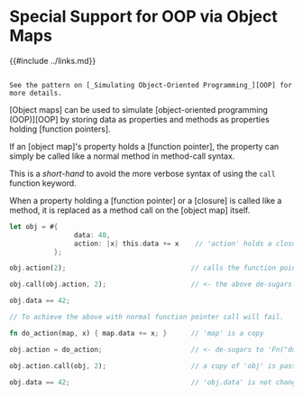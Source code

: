 Special Support for OOP via Object Maps
=======================================

{{#include ../links.md}}

```admonish info.side "See also"

See the pattern on [_Simulating Object-Oriented Programming_][OOP] for more details.
```

[Object maps] can be used to simulate [object-oriented programming (OOP)][OOP] by storing data
as properties and methods as properties holding [function pointers].

If an [object map]'s property holds a [function pointer], the property can simply be called like
a normal method in method-call syntax.

This is a _short-hand_ to avoid the more verbose syntax of using the `call` function keyword.

When a property holding a [function pointer] or a [closure] is called like a method, it is replaced
as a method call on the [object map] itself.

```rust
let obj = #{
                data: 40,
                action: |x| this.data += x    // 'action' holds a closure
           };

obj.action(2);                               // calls the function pointer with 'this' bound to 'obj'

obj.call(obj.action, 2);                     // <- the above de-sugars to this

obj.data == 42;

// To achieve the above with normal function pointer call will fail.

fn do_action(map, x) { map.data += x; }      // 'map' is a copy

obj.action = do_action;                      // <- de-sugars to 'Fn("do_action")'

obj.action.call(obj, 2);                     // a copy of 'obj' is passed by value

obj.data == 42;                              // 'obj.data' is not changed
```
